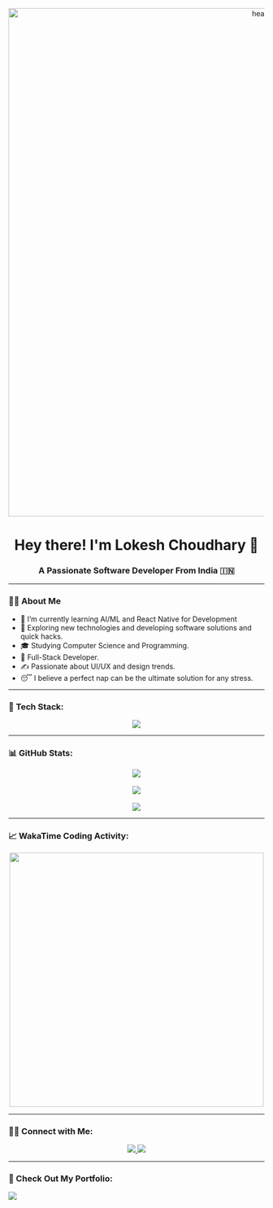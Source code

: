 <p align="center">
  <img width="1000" alt="header_1" src="https://github.com/user-attachments/assets/b582f17d-b805-4bb5-8fca-df871b88e470">
</p>

<h1 align="center">Hey there! I'm Lokesh Choudhary 👋</h1>
<h3 align="center">A Passionate Software Developer From India 🇮🇳</h3>

---


### 👨‍💻 About Me 
- 🔫 I’m currently learning AI/ML and React Native for Development
- 🤔 Exploring new technologies and developing software solutions and quick hacks.
- 🎓 Studying Computer Science and Programming.
- 💼 Full-Stack Developer.
- ✍️ Passionate about UI/UX and design trends.
- 😴 I believe a perfect nap can be the ultimate solution for any stress. 

---

### 🚀 Tech Stack:

<p align="center">
  <img src="https://skillicons.dev/icons?i=typescript,javascript,react,redux,aws,nodejs,express,mongodb,postgresql,git,prisma,vercel,netlify,html,css,tailwind,bootstrap,mui,postman,firebase,cloudflare,docker,kubernetes,bitbucket,c,cpp,nextjs,linux,jest,kafka,ai,github,cypress,deno,bitbucket,codepen,vscode,supabase,redis"/>
</p>

---

### 📊 GitHub Stats:
<div align="center">
  <a href="https://github.com/lokeshchoudharyprogrammer">
    <img align="center" src="https://github-readme-stats.vercel.app/api?username=lokeshchoudharyprogrammer&show_icons=true&theme=darkhub&hide_border=true&include_all_commits=true&count_private=true" />
  </a>
  <br><br>
  <a href="https://github.com/lokeshchoudharyprogrammer">
    <img align="center" src="https://github-readme-streak-stats.herokuapp.com/?user=lokeshchoudharyprogrammer&theme=darkhub&hide_border=true" />
  </a>
  <br><br>
  <a href="https://github.com/lokeshchoudharyprogrammer">
    <img align="center" src="https://github-readme-stats.vercel.app/api/top-langs/?username=lokeshchoudharyprogrammer&theme=darkhub&hide_border=true&include_all_commits=true&count_private=true&layout=compact" />
  </a>
</div>

---

### 📈 WakaTime Coding Activity:
<p align="center">
  <img src="https://wakatime.com/share/@lokeshchoudhary/c1f4184c-1599-46f0-bb47-b22da0068da6.svg" width="500"/>
</p>

---

### 🤝🏻 Connect with Me:
<p align="center">
  <a href="https://twitter.com/lokesh2026" target="_blank" rel="noopener noreferrer">
    <img src="https://img.shields.io/badge/Twitter-%231DA1F2.svg?style=for-the-badge&logo=twitter&logoColor=white"/>
  </a>
  <a href="https://www.linkedin.com/in/lokeshchoudharyprogrammer/" target="_blank" rel="noopener noreferrer">
    <img src="https://img.shields.io/badge/LinkedIn-%230077B5.svg?style=for-the-badge&logo=linkedin&logoColor=white"/>
  </a>
 
</p>

---

### 🌟 Check Out My Portfolio:
<a href="https://www.lokeshdev.in/" target="_blank">
  <img src="https://img.shields.io/badge/Portfolio-%23000000.svg?style=for-the-badge&logo=vercel&logoColor=white"/>
</a>
